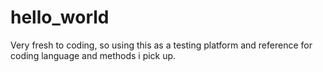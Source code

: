 # hello_world
Very fresh to coding, so using this as a testing platform and reference for coding language and methods i pick up.
